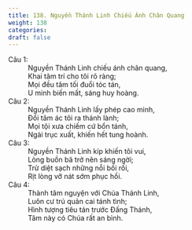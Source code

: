 ```yaml
---
title: 138. Nguyền Thánh Linh Chiếu Ánh Chân Quang
weight: 138
categories: 
draft: false
---
```

<dl><dt>Câu 1:</dt><dd data-verse="1">Nguyền Thánh Linh chiếu ánh chân quang, <br/>Khai tâm trí cho tôi rõ ràng; <br/>Mọi đều tăm tối đuổi tóc tán, <br/>U minh biến mất, sáng huy hoàng. </dd><dt>Câu 2:</dt><dd data-verse="2">Nguyền Thánh Linh lấy phép cao minh, <br/>Đổi tâm ác tôi ra thánh lành; <br/>Mọi tội xưa chiếm cứ bổn tánh, <br/>Ngài trục xuất, khiến hết tung hoành. </dd><dt>Câu 3:</dt><dd data-verse="3">Nguyền Thánh Linh kíp khiến tôi vui, <br/>Lòng buồn bã trở nên sáng ngời; <br/>Trừ diệt sạch những nỗi bối rối, <br/>Rịt lòng vỡ nát sớm phục hồi. </dd><dt>Câu 4:</dt><dd data-verse="4">Thành tâm nguyện với Chúa Thánh Linh, <br/>Luôn cư trú quản cai tánh tình; <br/>Hình tượng tiêu tán trước Đấng Thánh, <br/>Tâm này có Chúa rất an bình. </dd></dl>